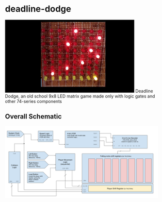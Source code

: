 # deadline-dodge
![Matrix GIF](matrix.gif)
Deadline Dodge, an old school 9x8 LED matrix game made only with logic gates and other 74-series components

## Overall Schematic
![Overall Schematic](overall_schematic.png)

